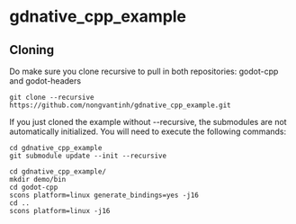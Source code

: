 # gdnative_cpp_example
## Cloning
Do make sure you clone recursive to pull in both repositories: godot-cpp and godot-headers

`git clone --recursive https://github.com/nongvantinh/gdnative_cpp_example.git`

If you just cloned the example without --recursive, 
the submodules are not automatically initialized. You will need to execute the following commands:
```
cd gdnative_cpp_example
git submodule update --init --recursive
```

```
cd gdnative_cpp_example/
mkdir demo/bin
cd godot-cpp
scons platform=linux generate_bindings=yes -j16
cd ..
scons platform=linux -j16

```
